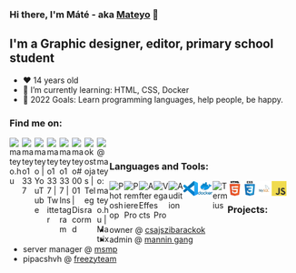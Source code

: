 ### Hi there, I'm Máté - aka [Mateyo][website] 👋 

## I'm a Graphic designer, editor, primary school student

- ❤ 14 years old
- 🌱 I’m currently learning: HTML, CSS, Docker
- 🥅 2022 Goals: Learn programming languages, help people, be happy.

### Find me on:

[<img align="left" alt="mateyo.hu" width="22px" src="https://upload.wikimedia.org/wikipedia/commons/a/ae/Globe_icon-white.svg" />][website]
[<img align="left" alt="mateyo1337" width="22px" src="https://logosarchive.com/wp-content/uploads/2021/05/Facebook-White-icon.svg" />][facebook]
[<img align="left" alt="mateyo | YouTube" width="22px" src="https://buildair.com/wp-content/uploads/2019/04/youtube_icona.png" />][youtube]
[<img align="left" alt="mateyo1337 | Twitter" width="22px" src="https://a0k1verse.xyz/img/twitter-logo.6c3dbe17.svg" />][twitter]
[<img align="left" alt="mateyo1337 | Instagram" width="22px" src="https://www.edigitalagency.com.au/wp-content/uploads/new-instagram-logo-white-border-icon-png-large.png" />][instagram]
[<img align="left" alt="mateyo#0001 | Discord" width="22px" src="https://www.iconsdb.com/icons/download/white/discord-128.png" />][discord]
[<img align="left" alt="okostojas | Telegram" width="22px" src="https://icon-library.com/images/telegram-icon-png/telegram-icon-png-4.jpg" />][telegram]
[<img align="left" alt="@mateyo:mateyo.hu | Matrix" width="22px" src="https://mateyo.hu/assets/matrix.png" />][matrix]

<br />

### Languages and Tools:

<img align="left" alt="Photoshop" width="26px" src="https://upload.wikimedia.org/wikipedia/commons/thumb/a/af/Adobe_Photoshop_CC_icon.svg/788px-Adobe_Photoshop_CC_icon.svg.png" />
<img align="left" alt="Premiere Pro" width="26px" src="https://upload.wikimedia.org/wikipedia/commons/thumb/4/40/Adobe_Premiere_Pro_CC_icon.svg/1200px-Adobe_Premiere_Pro_CC_icon.svg.png" />
<img align="left" alt="After Effects" width="26px" src="https://upload.wikimedia.org/wikipedia/commons/thumb/c/cb/Adobe_After_Effects_CC_icon.svg/1051px-Adobe_After_Effects_CC_icon.svg.png" />
<img align="left" alt="Vegas Pro" width="26px" src="https://upload.wikimedia.org/wikipedia/commons/7/71/VEGAS_Pro_icon.png" />
<img align="left" alt="Audition" width="26px" src="https://upload.wikimedia.org/wikipedia/commons/thumb/0/0e/Adobe_Audition_CC_icon_%282020%29.svg/1200px-Adobe_Audition_CC_icon_%282020%29.svg.png" />
<img align="left" alt="Visual Studio Code" width="26px" src="https://raw.githubusercontent.com/github/explore/80688e429a7d4ef2fca1e82350fe8e3517d3494d/topics/visual-studio-code/visual-studio-code.png" />
<img align="left" alt="Docker" width="26px" src="https://raw.githubusercontent.com/github/explore/80688e429a7d4ef2fca1e82350fe8e3517d3494d/topics/docker/docker.png" />
<img align="left" alt="Termius" width="26px" src="https://dashboard.snapcraft.io/site_media/appmedia/2018/10/Linux_Beta.png" />
<img align="left" alt="HTML5" width="26px" src="https://raw.githubusercontent.com/github/explore/80688e429a7d4ef2fca1e82350fe8e3517d3494d/topics/html/html.png" />
<img align="left" alt="CSS3" width="26px" src="https://raw.githubusercontent.com/github/explore/80688e429a7d4ef2fca1e82350fe8e3517d3494d/topics/css/css.png" />
<img align="left" alt="MySQL" width="26px" src="https://raw.githubusercontent.com/github/explore/80688e429a7d4ef2fca1e82350fe8e3517d3494d/topics/mysql/mysql.png" />
<img align="left" alt="JavaScript" width="26px" src="https://raw.githubusercontent.com/github/explore/80688e429a7d4ef2fca1e82350fe8e3517d3494d/topics/javascript/javascript.png" />


<br />

### Projects:

- owner @ [csajszibarackok]
- admin @ [mannin gang]
- server manager @ [msmp]
- pipacshvh @ [freezyteam]

[website]: https://mateyo.hu
[facebook]: https://facebook.com/mateyo1337
[twitter]: https://twitter.com/mateyo1337
[youtube]: https://youtube.com/mateyohu
[instagram]: https://instagram.com/mateyo1337
[discord]: https://dsc.bio/mateyo
[telegram]: https://t.me/okostojas
[matrix]: https://matrix.to/#/@mateyo:mateyo.hu
[mannin gang]: https://discord.gg/BVFzjwBKk2
[csajszibarackok]: https://discord.gg/wz6bWcGFpp
[msmp]: https://dsc.gg/manninsmp
[freezyteam]: https://discord.gg/KfzJ2ujZN3

